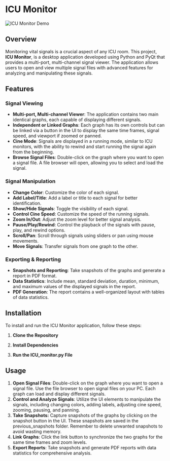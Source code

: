 # ICU Monitor
![ICU Monitor Demo](GIF/ICU.gif)

## Overview
Monitoring vital signals is a crucial aspect of any ICU room. This project, **ICU Monitor**, is a desktop application developed using Python and PyQt that provides a multi-port, multi-channel signal viewer. The application allows users to open and view multiple signal files with advanced features for analyzing and manipulating these signals.

## Features
### Signal Viewing
- **Multi-port, Multi-channel Viewer**: The application contains two main identical graphs, each capable of displaying different signals.
- **Independent or Linked Graphs**: Each graph has its own controls but can be linked via a button in the UI to display the same time frames, signal speed, and viewport if zoomed or panned.
- **Cine Mode**: Signals are displayed in a running mode, similar to ICU monitors, with the ability to rewind and start running the signal again from the beginning.
- **Browse Signal Files**: Double-click on the graph where you want to open a signal file. A file browser will open, allowing you to select and load the signal.

### Signal Manipulation
- **Change Color**: Customize the color of each signal.
- **Add Label/Title**: Add a label or title to each signal for better identification.
- **Show/Hide Signals**: Toggle the visibility of each signal.
- **Control Cine Speed**: Customize the speed of the running signals.
- **Zoom In/Out**: Adjust the zoom level for better signal analysis.
- **Pause/Play/Rewind**: Control the playback of the signals with pause, play, and rewind options.
- **Scroll/Pan**: Scroll through signals using sliders or pan using mouse movements.
- **Move Signals**: Transfer signals from one graph to the other.

### Exporting & Reporting
- **Snapshots and Reporting**: Take snapshots of the graphs and generate a report in PDF format.
- **Data Statistics**: Include mean, standard deviation, duration, minimum, and maximum values of the displayed signals in the report.
- **PDF Generation**: The report contains a well-organized layout with tables of data statistics.

## Installation
To install and run the ICU Monitor application, follow these steps:

1. **Clone the Repository**

2. **Install Dependencies**

3. **Run the ICU_monitor.py File**

## Usage
1. **Open Signal Files**: Double-click on the graph where you want to open a signal file. Use the file browser to open signal files on your PC. Each graph can load and display different signals.
2. **Control and Analyze Signals**: Utilize the UI elements to manipulate the signals, including changing colors, adding labels, adjusting cine speed, zooming, pausing, and panning.
3. **Take Snapshots:** Capture snapshots of the graphs by clicking on the snapshot button in the UI. These snapshots are saved in the previous_snapshots folder. Remember to delete unwanted snapshots to avoid wasting memory.
4. **Link Graphs**: Click the link button to synchronize the two graphs for the same time frames and zoom levels.
5. **Export Reports**: Take snapshots and generate PDF reports with data statistics for comprehensive analysis.
